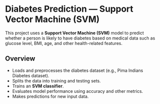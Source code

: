 # Diabetes Prediction — Support Vector Machine (SVM)

This project uses a **Support Vector Machine (SVM)** model to predict whether a person is likely to have diabetes based on medical data such as glucose level, BMI, age, and other health-related features.



## Overview
- Loads and preprocesses the diabetes dataset (e.g., Pima Indians Diabetes dataset).  
- Splits the data into training and testing sets.  
- Trains an **SVM classifier**.  
- Evaluates model performance using accuracy and other metrics.  
- Makes predictions for new input data.  


